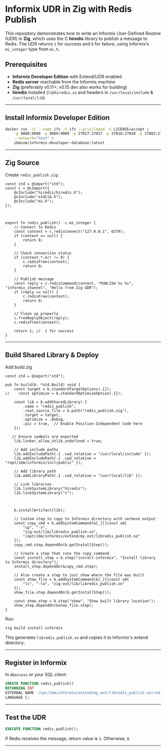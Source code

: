 

# Informix UDR in Zig with Redis Publish

This repository demonstrates how to write an Informix User-Defined Routine (UDR) in **Zig**, which uses the C **hiredis** library to publish a message to Redis. The UDR returns `1` for success and `0` for failure, using Informix’s `mi_integer` type from `mi.h`.




## Prerequisites

* **Informix Developer Edition** with Extend/UDR enabled
* **Redis server** reachable from the Informix machine
* **Zig** (preferably v0.11+; v0.15 dev also works for building)
* **hiredis** installed (`libhiredis.so` and headers in `/usr/local/include` & `/usr/local/lib`)

---

## Install Informix Developer Edition


```bash
docker run -it --name ifx -h ifx --privileged -e LICENSE=accept \
    -p 9088:9088 -p 9089:9089 -p 27017:27017 -p 27018:27018 -p 27883:27883 \
    --network="host" \
    ibmcom/informix-developer-database:latest
```
---

##  Zig Source

Create `redis_publish.zig`:

```zig
const std = @import("std");
const c = @cImport({
    @cInclude("hiredis/hiredis.h");
    @cInclude("stdlib.h");
    @cInclude("mi.h");
});



export fn redis_publish()  c.mi_integer {
    // Connect to Redis
    const context = c.redisConnect("127.0.0.1", 6379);
    if (context == null) {
        return 0;
    }
    
    // Check connection status
    if (context.*.err != 0) {
        c.redisFree(context);
        return 0;
    }
    
    // Publish message
    const reply = c.redisCommand(context, "PUBLISH %s %s", "informix_channel", "Hello from Zig UDR");
    if (reply == null) {
        c.redisFree(context);
        return 0; 
    }
    
    // Clean up properly
    c.freeReplyObject(reply);  
    c.redisFree(context);     
    
    return 1; //  1 for success
}

```

---

## Build Shared Library & Deploy

Add build.zig

```zig
const std = @import("std");

pub fn build(b: *std.Build) void {
    const target = b.standardTargetOptions(.{});
//    const optimize = b.standardOptimizeOption(.{});
    
    const lib = b.addSharedLibrary(.{
        .name = "redis_publish",
        .root_source_file = b.path("redis_publish.zig"),
        .target = target,
        .optimize = .Debug,
        .pic = true,  // Enable Position-Independent Code here
    });

   // Ensure symbols are exported
    lib.linker_allow_shlib_undefined = true;

    // Add include paths
    lib.addIncludePath(.{ .cwd_relative = "/usr/local/include" });
    lib.addIncludePath(.{ .cwd_relative = "/opt/ibm/informix/incl/public" });
    
    // Add library path
    lib.addLibraryPath(.{ .cwd_relative = "/usr/local/lib" });
    
    // Link libraries
    lib.linkSystemLibrary("hiredis");
    lib.linkSystemLibrary("c");


    
    b.installArtifact(lib);

    // Custom step to copy to Informix directory with verbose output
    const copy_cmd = b.addSystemCommand(&[_][]const u8{
        "cp", "-v",
        "zig-out/lib/libredis_publish.so",
        "/opt/ibm/informix/extend/my_ext/libredis_publish.so"
    });
    copy_cmd.step.dependOn(b.getInstallStep());
    
    // Create a step that runs the copy command
    const install_step = b.step("install-informix", "Install library to Informix directory");  
    install_step.dependOn(&copy_cmd.step);
    
    // Also create a step to just show where the file was built
    const show_file = b.addSystemCommand(&[_][]const u8{
        "ls", "-la", "zig-out/lib/libredis_publish.so"
    });
    show_file.step.dependOn(b.getInstallStep());
    
    const show_step = b.step("show", "Show built library location");
    show_step.dependOn(&show_file.step);
}

```

Run:

```bash
zig build install-informix
```

This generates `libredis_publish.so` and copies it to Informix's extend directory:



---

## Register in Informix

In `dbaccess` or your SQL client:

```sql
CREATE FUNCTION redis_publish()
RETURNING INT
EXTERNAL NAME '/opt/ibm/informix/extend/my_ext/libredis_publish.so(redis_publish)'
LANGUAGE C;
```

---

## Test the UDR

```sql
EXECUTE FUNCTION redis_publish();
```

If Redis receives the message, return value is `1`. Otherwise, `0`.

---



